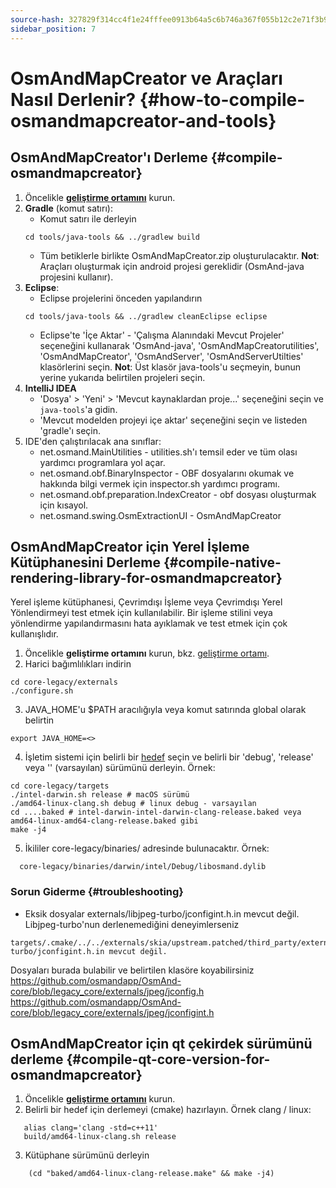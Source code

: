 ```yaml
---
source-hash: 327829f314cc4f1e24fffee0913b64a5c6b746a367f055b12c2e71f3b9beed22
sidebar_position: 7
---
```


# OsmAndMapCreator ve Araçları Nasıl Derlenir? {#how-to-compile-osmandmapcreator-and-tools}


## OsmAndMapCreator'ı Derleme {#compile-osmandmapcreator}
1. Öncelikle **[geliştirme ortamını](setup-the-dev-environment.md)** kurun.
2. **Gradle** (komut satırı):
    - Komut satırı ile derleyin
    ```
    cd tools/java-tools && ../gradlew build
    ```
    - Tüm betiklerle birlikte OsmAndMapCreator.zip oluşturulacaktır.
    **Not**: Araçları oluşturmak için android projesi gereklidir (OsmAnd-java projesini kullanır).
3. **Eclipse**:
    - Eclipse projelerini önceden yapılandırın
    ```
    cd tools/java-tools && ../gradlew cleanEclipse eclipse
    ```
    - Eclipse'te 'İçe Aktar' - 'Çalışma Alanındaki Mevcut Projeler' seçeneğini kullanarak 'OsmAnd-java', 'OsmAndMapCreatorutilities', 'OsmAndMapCreator', 'OsmAndServer', 'OsmAndServerUtilties' klasörlerini seçin.
    **Not**: Üst klasör java-tools'u seçmeyin, bunun yerine yukarıda belirtilen projeleri seçin.
4. **IntelliJ IDEA**
    - 'Dosya' > 'Yeni' > 'Mevcut kaynaklardan proje...' seçeneğini seçin ve `java-tools`'a gidin.
    - 'Mevcut modelden projeyi içe aktar' seçeneğini seçin ve listeden 'gradle'ı seçin.
5. IDE'den çalıştırılacak ana sınıflar:
   - net.osmand.MainUtilities - utilities.sh'ı temsil eder ve tüm olası yardımcı programlara yol açar.
   - net.osmand.obf.BinaryInspector - OBF dosyalarını okumak ve hakkında bilgi vermek için inspector.sh yardımcı programı.
   - net.osmand.obf.preparation.IndexCreator - obf dosyası oluşturmak için kısayol.
   - net.osmand.swing.OsmExtractionUI - OsmAndMapCreator

## OsmAndMapCreator için Yerel İşleme Kütüphanesini Derleme {#compile-native-rendering-library-for-osmandmapcreator}
Yerel işleme kütüphanesi, Çevrimdışı İşleme veya Çevrimdışı Yerel Yönlendirmeyi test etmek için kullanılabilir. Bir işleme stilini veya yönlendirme yapılandırmasını hata ayıklamak ve test etmek için çok kullanışlıdır.

1. Öncelikle **geliştirme ortamını** kurun, bkz. [geliştirme ortamı](./setup-the-dev-environment).
2. Harici bağımlılıkları indirin
 ```
 cd core-legacy/externals
 ./configure.sh
 ```
3. JAVA_HOME'u $PATH aracılığıyla veya komut satırında global olarak belirtin
  ```
  export JAVA_HOME=<>
  ```
4. İşletim sistemi için belirli bir [hedef](https://github.com/osmandapp/OsmAnd-core/tree/legacy_core/targets) seçin ve belirli bir 'debug', 'release' veya '' (varsayılan) sürümünü derleyin. Örnek:
  ```
  cd core-legacy/targets
  ./intel-darwin.sh release # macOS sürümü
  ./amd64-linux-clang.sh debug # linux debug - varsayılan
  cd ....baked # intel-darwin-intel-darwin-clang-release.baked veya amd64-linux-amd64-clang-release.baked gibi
  make -j4
  ```
5. İkililer core-legacy/binaries/ adresinde bulunacaktır.
Örnek:
  ```
    core-legacy/binaries/darwin/intel/Debug/libosmand.dylib
  ```

### Sorun Giderme {#troubleshooting}
- Eksik dosyalar externals/libjpeg-turbo/jconfigint.h.in mevcut değil.
Libjpeg-turbo'nun derlenemediğini deneyimlerseniz
```
targets/.cmake/../../externals/skia/upstream.patched/third_party/externals/libjpeg-turbo/jconfigint.h.in mevcut değil.
```
Dosyaları burada bulabilir ve belirtilen klasöre koyabilirsiniz
https://github.com/osmandapp/OsmAnd-core/blob/legacy_core/externals/jpeg/jconfig.h
https://github.com/osmandapp/OsmAnd-core/blob/legacy_core/externals/jpeg/jconfigint.h

## OsmAndMapCreator için qt çekirdek sürümünü derleme {#compile-qt-core-version-for-osmandmapcreator}
1. Öncelikle **[geliştirme ortamını](setup-the-dev-environment.md)** kurun.
2. Belirli bir hedef için derlemeyi (cmake) hazırlayın. Örnek clang / linux:
```
   alias clang='clang -std=c++11'
   build/amd64-linux-clang.sh release
```
3. Kütüphane sürümünü derleyin
```
    (cd "baked/amd64-linux-clang-release.make" && make -j4)
```